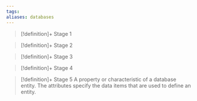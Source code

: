 ```yaml
---
tags:
aliases: databases
---
```


> [!definition]+ Stage 1
>

> [!definition]+ Stage 2
>

> [!definition]+ Stage 3
>

> [!definition]+ Stage 4
>

> [!definition]+ Stage 5
> A property or characteristic of a database entity. The attributes specify the data items that are used to define an entity.



